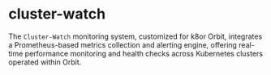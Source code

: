 # cluster-watch
 The `Cluster-Watch` monitoring system, customized for k8or Orbit, integrates a Prometheus-based metrics collection and alerting engine, offering real-time performance monitoring and health checks across Kubernetes clusters operated within Orbit.
